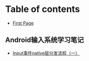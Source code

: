 # Table of contents

* [First Page](README.md)

## Android输入系统学习笔记

* [Input事件native层分发流程（一）](android-shu-ru-xi-tong-xue-xi-bi-ji/motion-shi-jian-native-ceng-fen-fa-liu-cheng.md)

